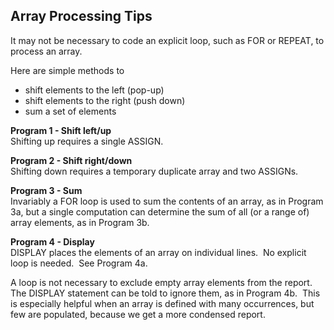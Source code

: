 ## Array Processing Tips

It may not be necessary to code an explicit loop, such as FOR or REPEAT, to process an array.

Here are simple methods to

* shift elements to the left (pop-up)
* shift elements to the right (push down)
* sum a set of elements

**Program 1 - Shift left/up**  
Shifting up requires a single ASSIGN.

**Program 2 - Shift right/down**  
Shifting down requires a temporary duplicate array and two ASSIGNs.

**Program 3 - Sum**  
Invariably a FOR loop is used to sum the contents of an array, as in Program 3a, but a single computation can determine the sum of all (or a range of) array elements, as in Program 3b.  

**Program 4 - Display**  
DISPLAY places the elements of an array on individual lines.  No explicit loop is needed.  See Program 4a.

A loop is not necessary to exclude empty array elements from the report.  The DISPLAY statement can be told to ignore them, as in Program 4b.  This is especially helpful when an array is defined with many occurrences, but few are populated, because we get a more condensed report.
